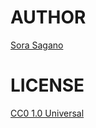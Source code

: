 
AUTHOR
======
[Sora Sagano](http://dotcolon.net/)

LICENSE
=======
[CC0 1.0 Universal](http://creativecommons.org/publicdomain/zero/1.0/)

